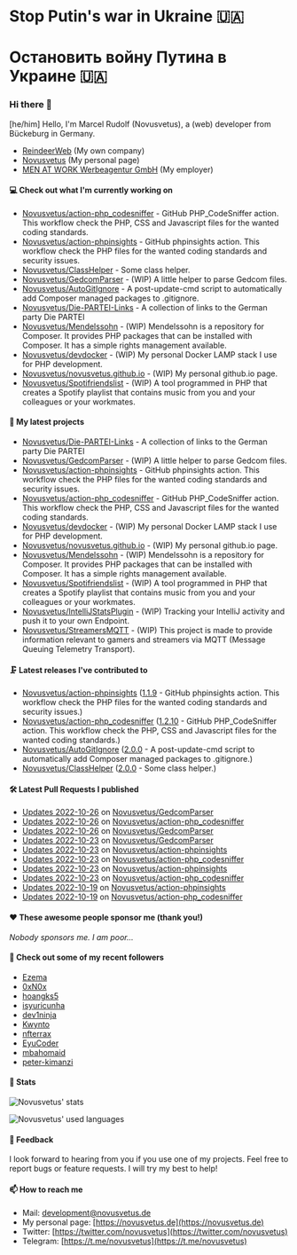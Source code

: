 # Stop Putin's war in Ukraine 🇺🇦
# Остановить войну Путина в Украине 🇺🇦

### Hi there 👋

[he/him]
Hello, I'm Marcel Rudolf (Novusvetus), a (web) developer from Bückeburg in Germany.

* [ReindeerWeb](https://reindeer-web.de) (My own company)
* [Novusvetus](https://novusvetus.de) (My personal page)
* [MEN AT WORK Werbeagentur GmbH](https://www.men-at-work.de/) (My employer)

#### 💻 Check out what I'm currently working on

- [Novusvetus/action-php_codesniffer](https://github.com/Novusvetus/action-php_codesniffer) - GitHub PHP_CodeSniffer action. This workflow check the PHP, CSS and Javascript files for the wanted coding standards.
- [Novusvetus/action-phpinsights](https://github.com/Novusvetus/action-phpinsights) - GitHub phpinsights action. This workflow check the PHP files for the wanted coding standards and security issues.
- [Novusvetus/ClassHelper](https://github.com/Novusvetus/ClassHelper) - Some class helper.
- [Novusvetus/GedcomParser](https://github.com/Novusvetus/GedcomParser) - (WIP) A little helper to parse Gedcom files.
- [Novusvetus/AutoGitIgnore](https://github.com/Novusvetus/AutoGitIgnore) - A post-update-cmd script to automatically add Composer managed packages to .gitignore.
- [Novusvetus/Die-PARTEI-Links](https://github.com/Novusvetus/Die-PARTEI-Links) - A collection of links to the German party Die PARTEI
- [Novusvetus/Mendelssohn](https://github.com/Novusvetus/Mendelssohn) - (WIP) Mendelssohn is a repository for Composer. It provides PHP packages that can be installed with Composer. It has a simple rights management available.
- [Novusvetus/devdocker](https://github.com/Novusvetus/devdocker) - (WIP) My personal Docker LAMP stack I use for PHP development.
- [Novusvetus/novusvetus.github.io](https://github.com/Novusvetus/novusvetus.github.io) - (WIP) My personal github.io page.
- [Novusvetus/Spotifriendslist](https://github.com/Novusvetus/Spotifriendslist) - (WIP) A tool programmed in PHP that creates a Spotify playlist that contains music from you and your colleagues or your workmates.

#### 🐣 My latest projects

- [Novusvetus/Die-PARTEI-Links](https://github.com/Novusvetus/Die-PARTEI-Links) - A collection of links to the German party Die PARTEI
- [Novusvetus/GedcomParser](https://github.com/Novusvetus/GedcomParser) - (WIP) A little helper to parse Gedcom files.
- [Novusvetus/action-phpinsights](https://github.com/Novusvetus/action-phpinsights) - GitHub phpinsights action. This workflow check the PHP files for the wanted coding standards and security issues.
- [Novusvetus/action-php_codesniffer](https://github.com/Novusvetus/action-php_codesniffer) - GitHub PHP_CodeSniffer action. This workflow check the PHP, CSS and Javascript files for the wanted coding standards.
- [Novusvetus/devdocker](https://github.com/Novusvetus/devdocker) - (WIP) My personal Docker LAMP stack I use for PHP development.
- [Novusvetus/novusvetus.github.io](https://github.com/Novusvetus/novusvetus.github.io) - (WIP) My personal github.io page.
- [Novusvetus/Mendelssohn](https://github.com/Novusvetus/Mendelssohn) - (WIP) Mendelssohn is a repository for Composer. It provides PHP packages that can be installed with Composer. It has a simple rights management available.
- [Novusvetus/Spotifriendslist](https://github.com/Novusvetus/Spotifriendslist) - (WIP) A tool programmed in PHP that creates a Spotify playlist that contains music from you and your colleagues or your workmates.
- [Novusvetus/IntelliJStatsPlugin](https://github.com/Novusvetus/IntelliJStatsPlugin) - (WIP) Tracking your IntelliJ activity and push it to your own Endpoint.
- [Novusvetus/StreamersMQTT](https://github.com/Novusvetus/StreamersMQTT) - (WIP) This project is made to provide information relevant to gamers and streamers via MQTT (Message Queuing Telemetry Transport).

#### 🗜 Latest releases I've contributed to

- [Novusvetus/action-phpinsights](https://github.com/Novusvetus/action-phpinsights) ([1.1.9](https://github.com/Novusvetus/action-phpinsights/releases/tag/1.1.9) - GitHub phpinsights action. This workflow check the PHP files for the wanted coding standards and security issues.)
- [Novusvetus/action-php_codesniffer](https://github.com/Novusvetus/action-php_codesniffer) ([1.2.10](https://github.com/Novusvetus/action-php_codesniffer/releases/tag/1.2.10) - GitHub PHP_CodeSniffer action. This workflow check the PHP, CSS and Javascript files for the wanted coding standards.)
- [Novusvetus/AutoGitIgnore](https://github.com/Novusvetus/AutoGitIgnore) ([2.0.0](https://github.com/Novusvetus/AutoGitIgnore/releases/tag/2.0.0) - A post-update-cmd script to automatically add Composer managed packages to .gitignore.)
- [Novusvetus/ClassHelper](https://github.com/Novusvetus/ClassHelper) ([2.0.0](https://github.com/Novusvetus/ClassHelper/releases/tag/2.0.0) - Some class helper.)

#### 🛠 Latest Pull Requests I published

- [Updates 2022-10-26](https://github.com/Novusvetus/GedcomParser/pull/28) on [Novusvetus/GedcomParser](https://github.com/Novusvetus/GedcomParser)
- [Updates 2022-10-26](https://github.com/Novusvetus/action-php_codesniffer/pull/395) on [Novusvetus/action-php_codesniffer](https://github.com/Novusvetus/action-php_codesniffer)
- [Updates 2022-10-26](https://github.com/Novusvetus/GedcomParser/pull/27) on [Novusvetus/GedcomParser](https://github.com/Novusvetus/GedcomParser)
- [Updates 2022-10-23](https://github.com/Novusvetus/GedcomParser/pull/26) on [Novusvetus/GedcomParser](https://github.com/Novusvetus/GedcomParser)
- [Updates 2022-10-23](https://github.com/Novusvetus/action-phpinsights/pull/333) on [Novusvetus/action-phpinsights](https://github.com/Novusvetus/action-phpinsights)
- [Updates 2022-10-23](https://github.com/Novusvetus/action-php_codesniffer/pull/389) on [Novusvetus/action-php_codesniffer](https://github.com/Novusvetus/action-php_codesniffer)
- [Updates 2022-10-23](https://github.com/Novusvetus/action-phpinsights/pull/332) on [Novusvetus/action-phpinsights](https://github.com/Novusvetus/action-phpinsights)
- [Updates 2022-10-23](https://github.com/Novusvetus/action-php_codesniffer/pull/388) on [Novusvetus/action-php_codesniffer](https://github.com/Novusvetus/action-php_codesniffer)
- [Updates 2022-10-19](https://github.com/Novusvetus/action-phpinsights/pull/330) on [Novusvetus/action-phpinsights](https://github.com/Novusvetus/action-phpinsights)
- [Updates 2022-10-19](https://github.com/Novusvetus/action-php_codesniffer/pull/386) on [Novusvetus/action-php_codesniffer](https://github.com/Novusvetus/action-php_codesniffer)

#### ❤️ These awesome people sponsor me (thank you!)

_Nobody sponsors me. I am poor..._

#### 👯 Check out some of my recent followers

- [Ezema](https://github.com/Ezema)
- [0xN0x](https://github.com/0xN0x)
- [hoangks5](https://github.com/hoangks5)
- [isyuricunha](https://github.com/isyuricunha)
- [dev1ninja](https://github.com/dev1ninja)
- [Kwynto](https://github.com/Kwynto)
- [nfterrax](https://github.com/nfterrax)
- [EyuCoder](https://github.com/EyuCoder)
- [mbahomaid](https://github.com/mbahomaid)
- [peter-kimanzi](https://github.com/peter-kimanzi)

#### 🎢 Stats

![Novusvetus' stats](https://github-readme-stats.vercel.app/api?username=novusvetus&show_icons=true&count_private=true)

![Novusvetus' used languages](https://github-readme-stats.vercel.app/api/top-langs?username=novusvetus&layout=compact)

#### 💬 Feedback
I look forward to hearing from you if you use one of my projects. Feel free to report bugs or feature requests.
I will try my best to help!

#### 📫 How to reach me

- Mail: [development@novusvetus.de](mailto:development@novusvetus.de)
- My personal page: [https://novusvetus.de](https://novusvetus.de)
- Twitter: [https://twitter.com/novusvetus](https://twitter.com/novusvetus)
- Telegram: [https://t.me/novusvetus](https://t.me/novusvetus)
